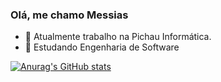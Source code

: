 ### Olá, me chamo Messias 

- 🔭 Atualmente trabalho na Pichau Informática.
- 🌱 Estudando Engenharia de Software


[![Anurag's GitHub stats](https://github-readme-stats.vercel.app/api?username=messiaspichaujr&show_icons=true&theme=dark)](https://github.com/messiaspichaujr/github-readme-stats)



